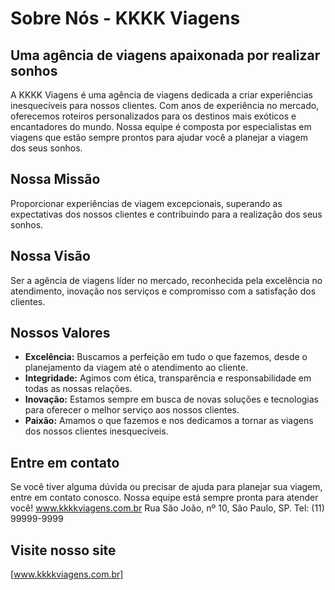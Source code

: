 # Sobre Nós - KKKK Viagens

## Uma agência de viagens apaixonada por realizar sonhos

A KKKK Viagens é uma agência de viagens dedicada a criar experiências inesquecíveis para nossos clientes. Com anos de experiência no mercado, oferecemos roteiros personalizados para os destinos mais exóticos e encantadores do mundo. Nossa equipe é composta por especialistas em viagens que estão sempre prontos para ajudar você a planejar a viagem dos seus sonhos.

## Nossa Missão

Proporcionar experiências de viagem excepcionais, superando as expectativas dos nossos clientes e contribuindo para a realização dos seus sonhos.

## Nossa Visão

Ser a agência de viagens líder no mercado, reconhecida pela excelência no atendimento, inovação nos serviços e compromisso com a satisfação dos clientes.

## Nossos Valores

*   **Excelência:** Buscamos a perfeição em tudo o que fazemos, desde o planejamento da viagem até o atendimento ao cliente.
*   **Integridade:** Agimos com ética, transparência e responsabilidade em todas as nossas relações.
*   **Inovação:** Estamos sempre em busca de novas soluções e tecnologias para oferecer o melhor serviço aos nossos clientes.
*   **Paixão:** Amamos o que fazemos e nos dedicamos a tornar as viagens dos nossos clientes inesquecíveis.

## Entre em contato

Se você tiver alguma dúvida ou precisar de ajuda para planejar sua viagem, entre em contato conosco. Nossa equipe está sempre pronta para atender você!
www.kkkkviagens.com.br 
Rua São João, nº 10, São Paulo, SP. 
Tel: (11) 99999-9999


## Visite nosso site

[www.kkkkviagens.com.br]
